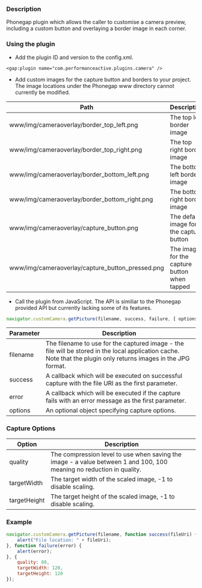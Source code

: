 ### Description

Phonegap plugin which allows the caller to customise a camera preview, including a custom button and overlaying a border image in each corner.

### Using the plugin

- Add the plugin ID and version to the config.xml.

```
<gap:plugin name="com.performanceactive.plugins.camera" />
```

- Add custom images for the capture button and borders to your project. The image locations under the Phonegap www directory cannot currently be modified.

|         Path           |        Description        |
| -----------------------| --------------------------| 
| www/img/cameraoverlay/border_top_left.png | The top left border image |
| www/img/cameraoverlay/border_top_right.png | The top right border image |
| www/img/cameraoverlay/border_bottom_left.png | The bottom left border image |
| www/img/cameraoverlay/border_bottom_right.png | The bottom right border image |
| www/img/cameraoverlay/capture_button.png | The default image for the capture button |
| www/img/cameraoverlay/capture_button_pressed.png | The image for the capture button when tapped |

- Call the plugin from JavaScript. The API is similiar to the Phonegap provided API but currently lacking some of its features.

```js
navigator.customCamera.getPicture(filename, success, failure, [ options ]);
```

|         Parameter       |        Description        |
| ----------------------- | --------------------------| 
| filename | The filename to use for the captured image - the file will be stored in the local application cache. Note that the plugin only returns images in the JPG format. |
| success | A callback which will be executed on successful capture with the file URI as the first parameter. |
| error | A callback which will be executed if the capture fails with an error message as the first parameter. |
| options | An optional object specifying capture options. |

### Capture Options

|         Option       |        Description        |
| ----------------------- | --------------------------| 
| quality | The compression level to use when saving the image - a value between 1 and 100, 100 meaning no reduction in quality. |
| targetWidth | The target width of the scaled image, -1 to disable scaling. |
| targetHeight | The target height of the scaled image, -1 to disable scaling. |

### Example

```js
navigator.customCamera.getPicture(filename, function success(fileUri) {
    alert("File location: " + fileUri);
}, function failure(error) {
    alert(error);
}, {
    quality: 80,
    targetWidth: 120,
    targetHeight: 120
});
```
